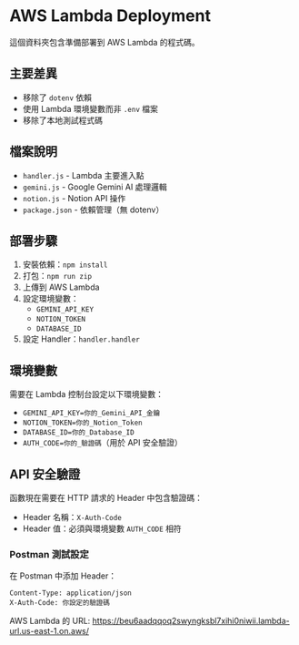 # AWS Lambda Deployment

這個資料夾包含準備部署到 AWS Lambda 的程式碼。

## 主要差異
- 移除了 `dotenv` 依賴
- 使用 Lambda 環境變數而非 `.env` 檔案
- 移除了本地測試程式碼

## 檔案說明
- `handler.js` - Lambda 主要進入點
- `gemini.js` - Google Gemini AI 處理邏輯
- `notion.js` - Notion API 操作
- `package.json` - 依賴管理（無 dotenv）

## 部署步驟
1. 安裝依賴：`npm install`
2. 打包：`npm run zip` 
3. 上傳到 AWS Lambda
4. 設定環境變數：
   - `GEMINI_API_KEY`
   - `NOTION_TOKEN` 
   - `DATABASE_ID`
5. 設定 Handler：`handler.handler`

## 環境變數
需要在 Lambda 控制台設定以下環境變數：
- `GEMINI_API_KEY=你的_Gemini_API_金鑰`
- `NOTION_TOKEN=你的_Notion_Token`
- `DATABASE_ID=你的_Database_ID`
- `AUTH_CODE=你的_驗證碼`（用於 API 安全驗證）

## API 安全驗證
函數現在需要在 HTTP 請求的 Header 中包含驗證碼：
- Header 名稱：`X-Auth-Code`
- Header 值：必須與環境變數 `AUTH_CODE` 相符

### Postman 測試設定
在 Postman 中添加 Header：
```
Content-Type: application/json
X-Auth-Code: 你設定的驗證碼
```

AWS Lambda 的 URL: https://beu6aadqqoq2swyngksbl7xihi0niwii.lambda-url.us-east-1.on.aws/